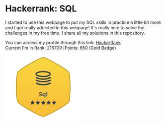 # Hackerrank: SQL
I started to use this webpage to put my SQL skills in practice a little bit more and I got really addicted in this webpage! It's really nice to solve the challenges in my free time.
I share all my solutions in this repository.

You can access my profile through this link: [HackerRank](https://www.hackerrank.com/profile/gboaventuracruz) </br>
Current I'm in Rank: 216709 |Points: 650 (Gold Badge)

![](https://raw.githubusercontent.com/gboaventura93/Hackerrank-SQL/main/assets/gold_badge.png)


